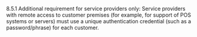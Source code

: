 8.5.1 Additional requirement for service providers only: Service providers with remote access to customer premises (for example, for support of POS systems or servers) must use a unique authentication credential (such as a password/phrase) for each customer. 